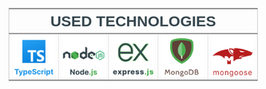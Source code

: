 <div>
  <table border='1' style='border: 1px solid #ddd; border-collapse: collapse; max-width: 500px'>
    <tr>
      <th colspan='5' style='font-size: 30px; font-family: arial; text-transform: uppercase; color: #37474F'>
        used technologies
      </th>
    </tr>
    <tr>
      <td>
       <img src="./images/TypescriptLogo.svg" alt="typescript logo"/>
      </td>
      <td>
      <img src="./images/NodeJsLogo.svg" alt="nodejs logo"/>
      </td>
      <td>
        <img src="./images/ExpressJsLogo.svg" alt="espressjs logo"/>
      </td>
      <td>
        <img src="./images/mongoDBLogo1.svg" alt="mongodb logo" />
      </td>
      <td>
        <img src="./images/mongooseLogo1.svg" alt="mongoose logo" />
      </td>
    </tr>
  </table>
</div>
